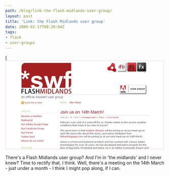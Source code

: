 ```yaml
---
path: /blog/link-the-flash-midlands-user-group/
layout: post
title: 'Link: the Flash Midlands user group'
date: 2009-02-17T08:20:04Z
tags:
- flash
- user-groups
---
```


[![Flash Midlands User Group](swfmidlands.jpg)

There's a Flash Midlands user group? And I'm in 'the midlands' and I never knew? Time to rectify that, I think. Well, there's a meeting on the 14th March - just under a month - I think I might pop along, if I can.
